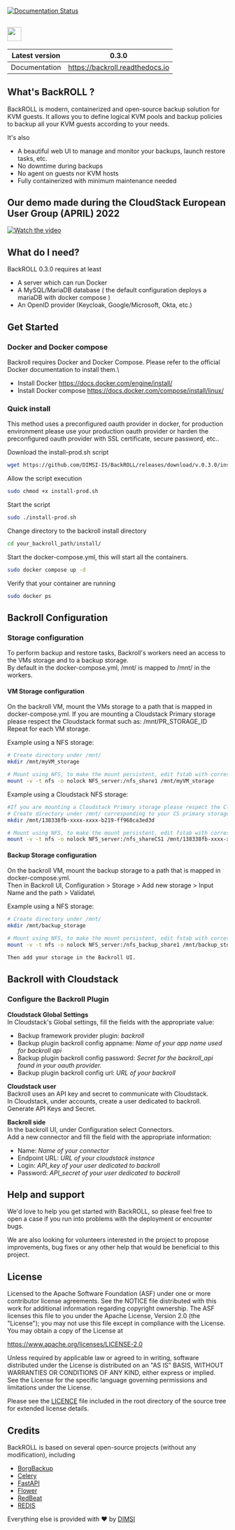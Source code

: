 [![Documentation Status](https://readthedocs.org/projects/backroll/badge/?version=latest)](https://backroll.readthedocs.io/en/latest/?badge=latest)

## <img src="https://user-images.githubusercontent.com/49555363/194335646-85c5513e-cceb-4cc5-99f7-406c7a987156.svg" height="32px">

Latest version  | 0.3.0
------------- | -------------
Documentation  | https://backroll.readthedocs.io

## What's BackROLL ?

BackROLL is modern, containerized and open-source backup solution for KVM guests.
It allows you to define logical KVM pools and backup policies to backup all your KVM guests according to your needs.

It's also

- A beautiful web UI to manage and monitor your backups, launch restore tasks, etc.
- No downtime during backups
- No agent on guests nor KVM hosts
- Fully containerized with minimum maintenance needed

## Our demo made during the CloudStack European User Group (APRIL) 2022
[![Watch the video](http://i3.ytimg.com/vi/Jg40h1YjALk/hqdefault.jpg)](https://www.youtube.com/watch?v=Jg40h1YjALk)
  
## What do I need?
BackROLL 0.3.0 requires at least
- A server which can run Docker
- A MySQL/MariaDB database ( the default configuration deploys a mariaDB with docker compose )
- An OpenID provider (Keycloak, Google/Microsoft, Okta, etc.)

## Get Started
### Docker and Docker compose
Backroll requires Docker and Docker Compose. Please refer to the official Docker documentation to install them.\
- Install Docker https://docs.docker.com/engine/install/ 
- Install Docker compose https://docs.docker.com/compose/install/linux/

### Quick install
This method uses a preconfigured oauth provider in docker, for production environment please use your production oauth provider or harden the preconfigured oauth provider with SSL certificate, secure password, etc..

Download the install-prod.sh script
```bash
wget https://github.com/DIMSI-IS/BackROLL/releases/download/v.0.3.0/install-prod.sh
```
Allow the script execution
```bash
sudo chmod +x install-prod.sh
```
Start the script
```bash
sudo ./install-prod.sh
```
Change directory to the backroll install directory
```bash
cd your_backroll_path/install/
```
Start the docker-compose.yml, this will start all the containers.
```bash
sudo docker compose up -d
```
Verify that your container are running
```bash
sudo docker ps
```

## Backroll Configuration
### Storage configuration
To perform backup and restore tasks, Backroll's workers need an access to the VMs storage and to a backup storage. \
By default in the docker-compose.yml, /mnt/ is mapped to /mnt/ in the workers.


#### VM Storage configuration
On the backroll VM, mount the VMs storage to a path that is mapped in docker-compose.yml.
If you are mounting a Cloudstack Primary storage please respect the Cloudstack format such as: /mnt/PR_STORAGE_ID
Repeat for each VM storage.

Example using a NFS storage:

```bash
# Create directory under /mnt/
mkdir /mnt/myVM_storage

# Mount using NFS, to make the mount persistent, edit fstab with corresponding values
mount -v -t nfs -o nolock NFS_server:/nfs_share1 /mnt/myVM_storage

```
Example using a Cloudstack NFS storage:

```bash
#If you are mounting a Cloudstack Primary storage please respect the Cloudstack format such as: /mnt/PR_STORAGE_ID
# Create directory under /mnt/ corresponding to your CS primary storage
mkdir /mnt/138338fb-xxxx-xxxx-b219-ff968ca3ed3d

# Mount using NFS, to make the mount persistent, edit fstab with corresponding values
mount -v -t nfs -o nolock NFS_server:/nfs_shareCS1 /mnt/138338fb-xxxx-xxxx-b219-ff968ca3ed3d

```

#### Backup Storage configuration
On the backroll VM, mount the backup storage to a path that is mapped in docker-compose.yml.\
Then in Backroll UI, Configuration > Storage > Add new storage > Input Name and the path > Validate\

Example using a NFS storage:


```bash
# Create directory under /mnt/
mkdir /mnt/backup_storage

# Mount using NFS, to make the mount persistent, edit fstab with corresponding values
mount -v -t nfs -o nolock NFS_server:/nfs_backup_share1 /mnt/backup_storage

Then add your storage in the Backroll UI.

```


## Backroll with Cloudstack
### Configure the Backroll Plugin

**Cloudstack Global Settings**\
In Cloudstack's Global settings, fill the fields with the appropriate value:

- Backup framework provider plugin: _backroll_
- Backup plugin backroll config appname: _Name of your app name used for backroll api_
- Backup plugin backroll config password: _Secret for the backroll_api found in your oauth provider._
- Backup plugin backroll config url: _URL of your backroll_


**Cloudstack user**\
Backroll uses an API key and secret to communicate with Cloudstack.\
In Cloudstack, under accounts, create a user dedicated to backroll.\
Generate API Keys and Secret.


**Backroll side**\
In the backroll UI, under Configuration select Connectors.\
Add a new connector and fill the field with the appropriate information:

- Name: *Name of your connector*
- Endpoint URL: *URL of your cloudstack instance*
- Login: *API_key of your user dedicated to backroll*
- Password: *API_secret of your user dedicated to backroll*


## Help and support
We'd love to help you get started with BackROLL, so please feel free to open a case if you run into problems with the deployment or encounter bugs.

We are also looking for volunteers interested in the project to propose improvements, bug fixes or any other help that would be beneficial to this project.

## License

Licensed to the Apache Software Foundation (ASF) under one or more contributor license agreements. See the NOTICE file distributed with this work for additional information regarding copyright ownership. The ASF licenses this file to you under the Apache License, Version 2.0 (the "License"); you may not use this file except in compliance with the License. You may obtain a copy of the License at

https://www.apache.org/licenses/LICENSE-2.0

Unless required by applicable law or agreed to in writing, software distributed under the License is distributed on an "AS IS" BASIS, WITHOUT WARRANTIES OR CONDITIONS OF ANY KIND, either express or implied. See the License for the specific language governing permissions and limitations under the License.

Please see the [LICENCE](https://github.com/DIMSI-IS/BackROLL/blob/main/LICENCE) file included in the root directory of the source tree for extended license details.

## Credits
BackROLL is based on several open-source projects (without any modification), including

* [BorgBackup](https://borgbackup.readthedocs.io/en/stable/index.html)
* [Celery](https://docs.celeryq.dev/en/stable/index.html)
* [FastAPI](https://fastapi.tiangolo.com)
* [Flower](https://flower.readthedocs.io/en/latest/)
* [RedBeat](https://github.com/sibson/redbeat)
* [REDIS](https://redis.io/)

Everything else is provided with ❤ by [DIMSI](https://www.dimsi.fr)
